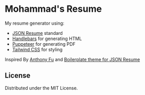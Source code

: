 # Mohammad's Resume

My resume generator using:

- [JSON Resume](https://jsonresume.org/) standard
- [Handlebars](https://handlebarsjs.com/) for generating HTML
- [Puppeteer](https://github.com/puppeteer/puppeteer) for generating PDF
- [Tailwind CSS](https://tailwindcss.com/) for styling

Inspired By [Anthony Fu](https://github.com/antfu/resume) and
[Boilerplate theme for JSON Resume](https://github.com/jsonresume/jsonresume-theme-boilerplate)

## License

Distributed under the MIT License.
